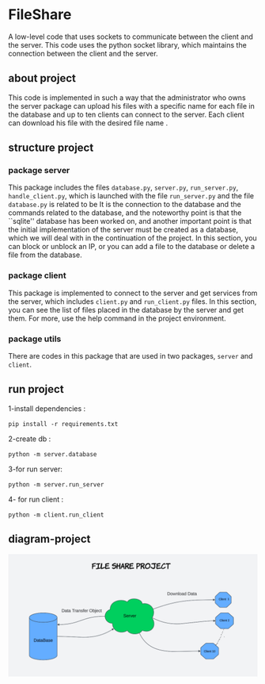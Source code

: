 # FileShare
A low-level code that uses sockets to communicate between the client and the server. This code uses the python socket library, which maintains the connection between the client and the server.

## about project 
This code is implemented in such a way that the administrator who owns the server package can upload his files with a specific name for each file in the database and up to ten clients can connect to the server.
Each client can download his file with the desired file name .


## structure project

### package server 
This package includes the files `database.py`, `server.py`, `run_server.py`, `handle_client.py`, which is launched with the file `run_server.py` and the file `database.py` is related to be It is the connection to the database and the commands related to the database, and the noteworthy point is that the ``sqlite'' database has been worked on, and another important point is that the initial implementation of the server must be created as a database, which we will deal with in the continuation of the project.
In this section, you can block or unblock an IP, or you can add a file to the database or delete a file from the database.

### package client
This package is implemented to connect to the server and get services from the server, which includes `client.py` and `run_client.py` files. 
In this section, you can see the list of files placed in the database by the server and get them. For more, use the help command in the project environment.

### package utils
There are codes in this package that are used in two packages, `server` and `client`.

## run project
1-install dependencies :
```
pip install -r requirements.txt
```
2-create db :
```
python -m server.database
```
3-for run server:
```
python -m server.run_server
```
4- for run client :
```
python -m client.run_client
```

## diagram-project
![diagram-project](https://raw.githubusercontent.com/AliReza7222/file_share/master/diagram_image/Screen%20Shot%201402-12-26%20at%2012.08.05.png)
